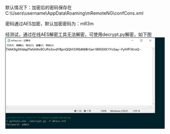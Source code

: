 默认情况下：加密后的密码保存在C:\Users\username\AppData\Roaming\mRemoteNG\confCons.xml  

密码通过AES加密，默认加密密码为：mR3m  

经测试，通过在线AES解密工具无法解密，可使用decrypt.py解密，如下图  
![image](./pic/1.png)  
